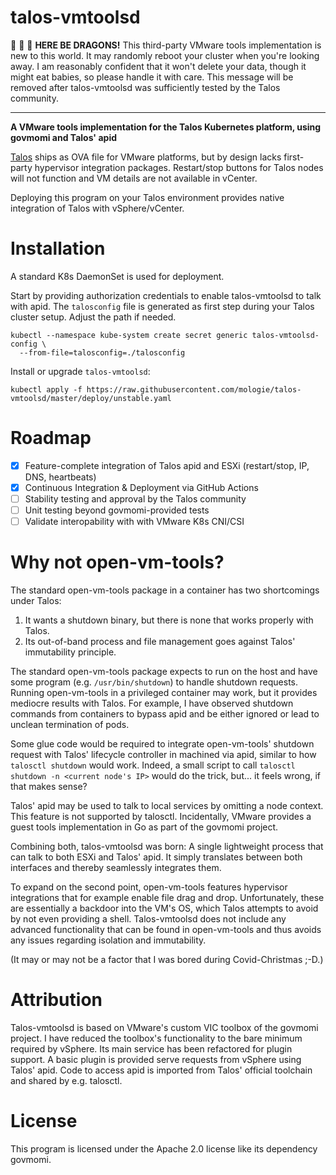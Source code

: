 # talos-vmtoolsd

🐉 🐉 🐉 **HERE BE DRAGONS!** This third-party VMware tools implementation is new to this world. It may randomly reboot your cluster when you're looking away. I am reasonably confident that it won't delete your data, though it might eat babies, so please handle it with care. This message will be removed after talos-vmtoolsd was sufficiently tested by the Talos community.

<hr/>

**A VMware tools implementation for the Talos Kubernetes platform, using govmomi and Talos' apid**

[Talos](https://talos.dev/) ships as OVA file for VMware platforms, but by design lacks first-party hypervisor integration packages. Restart/stop buttons for Talos nodes will not function and VM details are not available in vCenter.

Deploying this program on your Talos environment provides native integration of Talos with vSphere/vCenter.

# Installation

A standard K8s DaemonSet is used for deployment.

Start by providing authorization credentials to enable talos-vmtoolsd to talk with apid. The `talosconfig` file is generated as first step during your Talos cluster setup. Adjust the path if needed.

```
kubectl --namespace kube-system create secret generic talos-vmtoolsd-config \
  --from-file=talosconfig=./talosconfig
```

Install or upgrade `talos-vmtoolsd`:

```
kubectl apply -f https://raw.githubusercontent.com/mologie/talos-vmtoolsd/master/deploy/unstable.yaml
```

# Roadmap

* [x] Feature-complete integration of Talos apid and ESXi (restart/stop, IP, DNS, heartbeats)
* [x] Continuous Integration & Deployment via GitHub Actions
* [ ] Stability testing and approval by the Talos community
* [ ] Unit testing beyond govmomi-provided tests
* [ ] Validate interopability with with VMware K8s CNI/CSI

# Why not open-vm-tools?

The standard open-vm-tools package in a container has two shortcomings under Talos:

1. It wants a shutdown binary, but there is none that works properly with Talos.
2. Its out-of-band process and file management goes against Talos' immutability principle.

The standard open-vm-tools package expects to run on the host and have some program (e.g. `/usr/bin/shutdown`) to handle shutdown requests. Running open-vm-tools in a privileged container may work, but it provides mediocre results with Talos. For example, I have observed shutdown commands from containers to bypass apid and be either ignored or lead to unclean termination of pods.

Some glue code would be required to integrate open-vm-tools' shutdown request with Talos' lifecycle controller in machined via apid, similar to how `talosctl shutdown` would work. Indeed, a small script to call `talosctl shutdown -n <current node's IP>` would do the trick, but... it feels wrong, if that makes sense?

Talos' apid may be used to talk to local services by omitting a node context. This feature is not supported by talosctl. Incidentally, VMware provides a guest tools implementation in Go as part of the govmomi project.

Combining both, talos-vmtoolsd was born: A single lightweight process that can talk to both ESXi and Talos' apid. It simply translates between both interfaces and thereby seamlessly integrates them.

To expand on the second point, open-vm-tools features hypervisor integrations that for example enable file drag and drop. Unfortunately, these are essentially a backdoor into the VM's OS, which Talos attempts to avoid by not even providing a shell. Talos-vmtoolsd does not include any advanced functionality that can be found in open-vm-tools and thus avoids any issues regarding isolation and immutability.

(It may or may not be a factor that I was bored during Covid-Christmas ;-D.)

# Attribution

Talos-vmtoolsd is based on VMware's custom VIC toolbox of the govmomi project. I have reduced the toolbox's functionality to the bare minimum required by vSphere. Its main service has been refactored for plugin support. A basic plugin is provided serve requests from vSphere using Talos' apid. Code to access apid is imported from Talos' official toolchain and shared by e.g. talosctl.

# License

This program is licensed under the Apache 2.0 license like its dependency govmomi.
